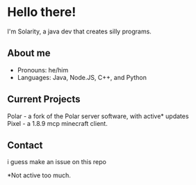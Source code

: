 # Hello there!
I'm Solarity, a java dev that creates silly programs.

## About me
- Pronouns: he/him
- Languages: Java, Node.JS, C++, and Python

## Current Projects
Polar - a fork of the Polar server software, with active* updates   
Pixel - a 1.8.9 mcp minecraft client.

## Contact
i guess make an issue on this repo

*Not active too much.
